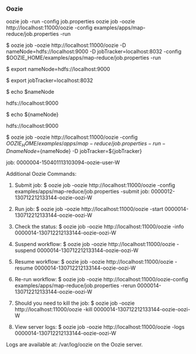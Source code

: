 ### Oozie

oozie job -run -config  job.properties 
oozie job -oozie http://localhost:11000/oozie -config examples/apps/map-reduce/job.properties -run

$ oozie job -oozie http://localhost:11000/oozie -D nameNode=hdfs://localhost:9000 -D jobTracker=localhost:8032 -config $OOZIE_HOME/examples/apps/map-reduce/job.properties -run

$ export nameNode=hdfs://localhost:9000

$ export jobTracker=localhost:8032

$ echo $nameNode

hdfs://localhost:9000

$ echo ${nameNode}

hdfs://localhost:9000

$ oozie job -oozie http://localhost:11000/oozie -config $OOZIE_HOME/examples/apps/map-reduce/job.properties -run -D nameNode=${nameNode} -D jobTracker=${jobTracker}

job: 0000004-150401113103094-oozie-user-W

Additional Oozie Commands:
1) Submit job:
$ oozie job -oozie http://localhost:11000/oozie -config examples/apps/map-reduce/job.properties -submit
job: 0000012-130712212133144-oozie-oozi-W

2) Run job:
$ oozie job -oozie http://localhost:11000/oozie -start 0000014-130712212133144-oozie-oozi-W

3) Check the status:
$ oozie job -oozie http://localhost:11000/oozie -info 0000014-130712212133144-oozie-oozi-W

4) Suspend workflow:
$ oozie job -oozie http://localhost:11000/oozie -suspend 0000014-130712212133144-oozie-oozi-W

5) Resume workflow:
$ oozie job -oozie http://localhost:11000/oozie -resume 0000014-130712212133144-oozie-oozi-W

6) Re-run workflow:
$ oozie job -oozie http://localhost:11000/oozie-config examples/apps/map-reduce/job.properties -rerun 0000014-130712212133144-oozie-oozi-W

7) Should you need to kill the job:
$ oozie job -oozie http://localhost:11000/oozie -kill 0000014-130712212133144-oozie-oozi-W

8) View server logs:
$ oozie job -oozie http://localhost:11000/oozie -logs 0000014-130712212133144-oozie-oozi-W


Logs are available at:
/var/log/oozie on the Oozie server.
